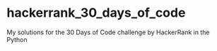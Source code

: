 # hackerrank_30_days_of_code

My solutions for the 30 Days of Code challenge by HackerRank in the Python
